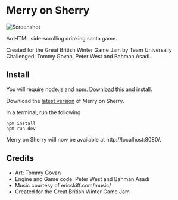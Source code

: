 Merry on Sherry
===

![Screenshot](https://raw.github.com/time-traveling-pineapple/winter-game-jam/master/merry_1.png)

An HTML side-scrolling drinking santa game.

Created for the Great British Winter Game Jam by Team Universally Challenged: Tommy Govan, Peter West and Bahman Asadi.

Install
---

You will require node.js and npm. [Download this](http://nodejs.org/) and install.

Download the [latest version](https://github.com/time-traveling-pineapple/winter-game-jam/archive/master.zip) of Merry on Sherry.

In a terminal, run the following
```
npm install
npm run dev
```

Merry on Sherry will now be available at http://localhost:8080/.

Credits
---
* Art: Tommy Govan
* Engine and Game code: Peter West and Bahman Asadi
* Music courtesy of ericskiff.com/music/
* Created for the Great British Winter Game Jam
